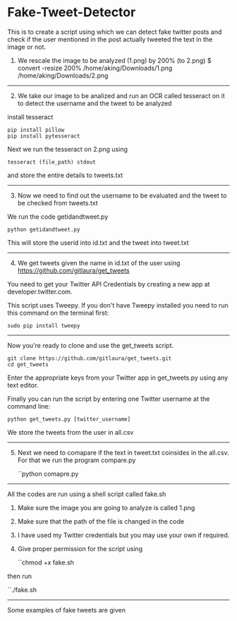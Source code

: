 # Fake-Tweet-Detector
This is to create a script using which we can detect fake twitter posts and check if the user mentioned in the post actually tweeted the text in the image or not.



1. We rescale the image to be analyzed (1.png) by 200% (to 2.png)
$ convert -resize 200% /home/aking/Downloads/1.png /home/aking/Downloads/2.png

-------------------------------------------------------------------------------------
2. We take our image to be analized and run an OCR called tesseract on it to detect the username and the tweet to be analyzed

install tesseract

    pip install pillow 
    pip install pytesseract

Next we run the tesseract on 2.png using 

    tesseract (file_path) stdout 
and store the entire details to tweets.txt

----------------------------------
3. Now we need to find out the username to be evaluated and the tweet to be checked from tweets.txt 

We run the code getidandtweet.py 

    python getidandtweet.py 

This will store the userid into id.txt and the tweet into tweet.txt


 ----------------------------------
4. We get tweets given the name in id.txt of the user using https://github.com/gitlaura/get_tweets

You need to get your Twitter API Credentials by creating a new app at developer.twitter.com.

This script uses Tweepy. If you don't have Tweepy installed you need to run this command on the terminal first:

    sudo pip install tweepy

-----------------


Now you're ready to clone and use the get_tweets script.

    git clone https://github.com/gitlaura/get_tweets.git
    cd get_tweets

Enter the appropriate keys from your Twitter app in get_tweets.py using any text editor.

Finally you can run the script by entering one Twitter username at the command line:

    python get_tweets.py [twitter_username]

We store the tweets from the user in all.csv


---------------------------------------------------------

5. Next we need to comapare if the text in tweet.txt coinsides in the all.csv. For that we run the program compare.py

    ``python comapre.py

-------------------------------------------------------------

All the codes are run using a shell script called fake.sh 
1. Make sure the image you are going to analyze is called 1.png 
2. Make sure that the path of the file is changed in the code 
3. I have used my Twitter credentials but you may use your own if required.
4. Give proper permission for the script using 

    ``chmod +x fake.sh 

then run 

``./fake.sh

--------------------

Some examples of fake tweets are given 



